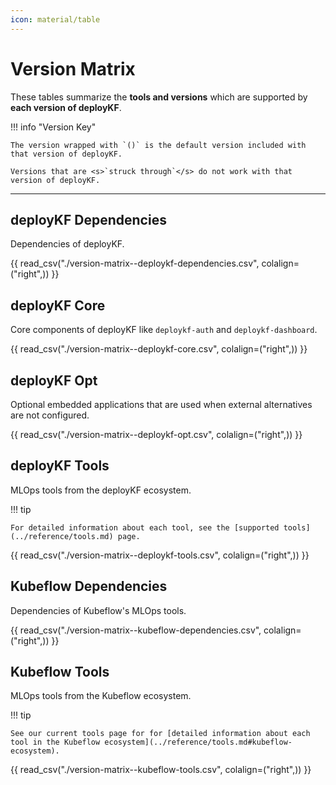```yaml
---
icon: material/table
---
```


# Version Matrix

These tables summarize the __tools and versions__ which are supported by __each version of deployKF__.

!!! info "Version Key"

    The version wrapped with `()` is the default version included with that version of deployKF.

    Versions that are <s>`struck through`</s> do not work with that version of deployKF.

---

## deployKF Dependencies

Dependencies of deployKF.

{{ read_csv("./version-matrix--deploykf-dependencies.csv", colalign=("right",)) }}

## deployKF Core

Core components of deployKF like `deploykf-auth` and `deploykf-dashboard`.

{{ read_csv("./version-matrix--deploykf-core.csv", colalign=("right",)) }}

## deployKF Opt

Optional embedded applications that are used when external alternatives are not configured.

{{ read_csv("./version-matrix--deploykf-opt.csv", colalign=("right",)) }}

## deployKF Tools

MLOps tools from the deployKF ecosystem.

!!! tip

    For detailed information about each tool, see the [supported tools](../reference/tools.md) page.

{{ read_csv("./version-matrix--deploykf-tools.csv", colalign=("right",)) }}

## Kubeflow Dependencies

Dependencies of Kubeflow's MLOps tools.

{{ read_csv("./version-matrix--kubeflow-dependencies.csv", colalign=("right",)) }}

## Kubeflow Tools

MLOps tools from the Kubeflow ecosystem.

!!! tip

    See our current tools page for for [detailed information about each tool in the Kubeflow ecosystem](../reference/tools.md#kubeflow-ecosystem).

{{ read_csv("./version-matrix--kubeflow-tools.csv", colalign=("right",)) }}